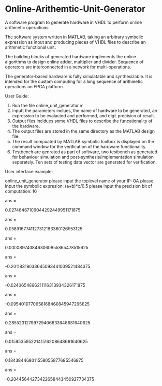 
# Online-Arithemtic-Unit-Generator
A software program to generate hardware in VHDL to perform online arithmetic operaitions.

The software system written in MATLAB, taking an arbitrary symbolic expression as input and producing pieces of VHDL files to describe an arithmetic functional unit.  

The building blocks of generated hardware implements the online algorithms to design  online adder, multiplier and divider. Sequence of operators are interconnected in a network for multi-operations.

The generator-based hardware is fully simulatable and synthesizable. It is intended for the custom computing for a long sequence of arithmetic operations on FPGA platform.



User Guide:

1. Run the file online_unit_generator.m
2. Inputt the parameters inclues, the name of hardware to be generated, an expression to be evalauted and performed, and digit precision of result. 
3. Output files incldues some VHDL files to describe the funcationality of the hardware.
4. The output files are stored in the same directory as the MATLAB design file.
5. The result compuated by MATLAB symbolic toolbox is displayed on the command window for the verification of the hardware functionality. 
6. Testbench are genrated as part of software, two testbench as generated for behaviour simulation and post-synthesis/implementation simulation seperately. Ten sets of testing data vector are generated for verification.  

User interface example:

online_unit_generator
please input the toplevel name of your IP: OA
please input the symbolic expresion: (a+b)*c/0.5
please input the precision bit of computation: 16

ans =
 
0.02746467106044292449951171875
 
 
ans =
 
0.0589167741127312183380126953125
 
 
ans =
 
0.0000897408463060855865478515625
 
 
ans =
 
-0.20118319033645093441009521484375
 
 
ans =
 
-0.0240654866211116313934326171875
 
 
ans =
 
-0.0954010770656168460845947265625
 
 
ans =
 
0.28552312799729406833648681640625
 
 
ans =
 
0.01585359522141516208648681640625
 
 
ans =
 
0.184384468011558055877685546875
 
 
ans =
 
-0.20445644273422658443450927734375
>>
